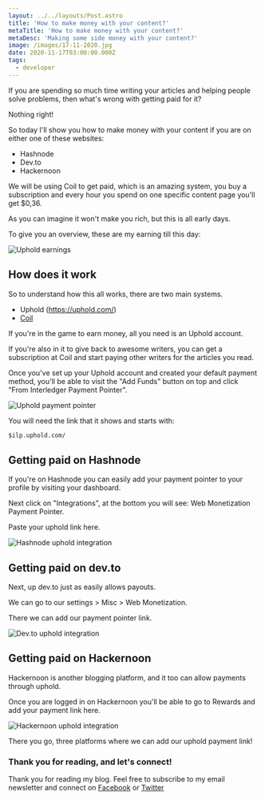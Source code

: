 ```yaml
---
layout: ../../layouts/Post.astro
title: 'How to make money with your content?'
metaTitle: 'How to make money with your content?'
metaDesc: 'Making some side money with your content?'
image: /images/17-11-2020.jpg
date: 2020-11-17T03:00:00.000Z
tags:
  - developer
---
```


If you are spending so much time writing your articles and helping people solve problems, then what's wrong with getting paid for it?

Nothing right!

So today I'll show you how to make money with your content if you are on either one of these websites:

- Hashnode
- Dev.to
- Hackernoon

We will be using Coil to get paid, which is an amazing system, you buy a subscription and every hour you spend on one specific content page you'll get \$0,36.

As you can imagine it won't make you rich, but this is all early days.

To give you an overview, these are my earning till this day:

![Uphold earnings](https://cdn.hashnode.com/res/hashnode/image/upload/v1605245440749/s7aZz-Wyz.png)

## How does it work

So to understand how this all works, there are two main systems.

- Uphold (https://uphold.com/)
- [Coil](https://coil.com/)

If you're in the game to earn money, all you need is an Uphold account.

If you're also in it to give back to awesome writers, you can get a subscription at Coil and start paying other writers for the articles you read.

Once you've set up your Uphold account and created your default payment method, you'll be able to visit the "Add Funds" button on top and click "From Interledger Payment Pointer".

![Uphold payment pointer](https://cdn.hashnode.com/res/hashnode/image/upload/v1605246049010/8Tjw8pEJy.png)

You will need the link that it shows and starts with:

```html
$ilp.uphold.com/
```

## Getting paid on Hashnode

If you're on Hashnode you can easily add your payment pointer to your profile by visiting your dashboard.

Next click on "Integrations", at the bottom you will see:
Web Monetization Payment Pointer.

Paste your uphold link here.

![Hashnode uphold integration](https://cdn.hashnode.com/res/hashnode/image/upload/v1605246309811/kRaCJLdXh.png)

## Getting paid on dev.to

Next, up dev.to just as easily allows payouts.

We can go to our settings > Misc > Web Monetization.

There we can add our payment pointer link.

![Dev.to uphold integration](https://cdn.hashnode.com/res/hashnode/image/upload/v1605246532263/mjb4v-UWO.png)

## Getting paid on Hackernoon

Hackernoon is another blogging platform, and it too can allow payments through uphold.

Once you are logged in on Hackernoon you'll be able to go to Rewards and add your payment link here.

![Hackernoon uphold integration](https://cdn.hashnode.com/res/hashnode/image/upload/v1605246812959/jIx_zKOpz.png)

There you go, three platforms where we can add our uphold payment link!

### Thank you for reading, and let's connect!

Thank you for reading my blog. Feel free to subscribe to my email newsletter and connect on [Facebook](https://www.facebook.com/DailyDevTipsBlog) or [Twitter](https://twitter.com/DailyDevTips1)
